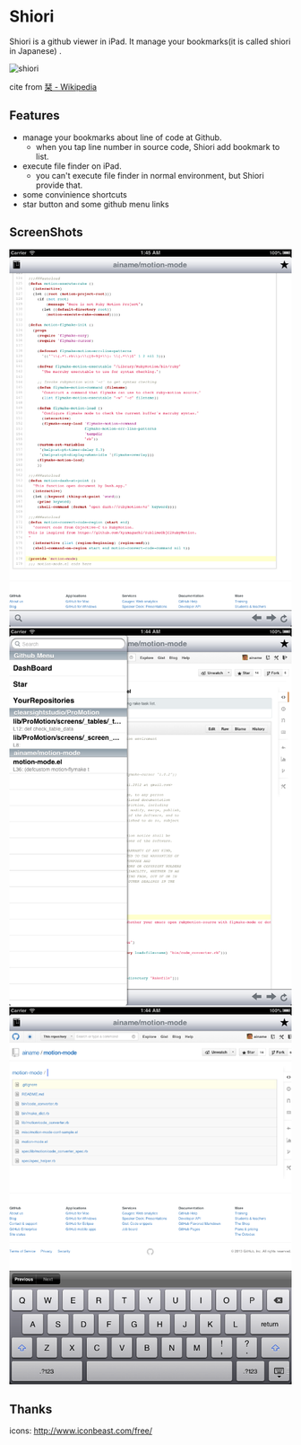 # Shiori
Shiori is a github viewer in iPad. It manage your bookmarks(it is called shiori in Japanese) .

![shiori](http://upload.wikimedia.org/wikipedia/commons/thumb/0/0e/SegnalibroSiviglia2.jpg/320px-SegnalibroSiviglia2.jpg)

cite from [栞 - Wikipedia](http://ja.wikipedia.org/wiki/%E6%A0%9E)

## Features
* manage your bookmarks about line of code at Github.
  * when you tap line number in source code, Shiori add bookmark to list.
* execute file finder on iPad.
  * you can't execute file finder in normal environment, but Shiori provide that.
* some convinience shortcuts
 * star button and some github menu links

## ScreenShots
![ss1](ss1.png)
![ss2](ss2.png)
![ss3](ss3.png)

## Thanks
icons: http://www.iconbeast.com/free/
